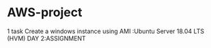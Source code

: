 # AWS-project
1 task 
Create a windows instance using AMI :Ubuntu Server 18.04 LTS (HVM)
DAY 2:ASSIGNMENT 
